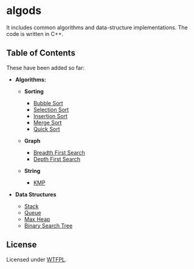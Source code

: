 # algods

It includes common algorithms and data-structure implementations. The code is written in C++.

## Table of Contents

These have been added so far:

- **Algorithms:**

  - **Sorting**

    - [Bubble Sort](https://github.com/mrpandey/fundamentals/blob/master/algorithms/sorting/bubble-sort.cpp)
    - [Selection Sort](https://github.com/mrpandey/fundamentals/blob/master/algorithms/sorting/selection-sort.cpp)
    - [Insertion Sort](https://github.com/mrpandey/fundamentals/blob/master/algorithms/sorting/insertion-sort.cpp)
    - [Merge Sort](https://github.com/mrpandey/fundamentals/blob/master/algorithms/sorting/merge-sort.cpp)
    - [Quick Sort](https://github.com/mrpandey/fundamentals/blob/master/algorithms/sorting/quick-sort.cpp)

  - **Graph**

    - [Breadth First Search](https://github.com/mrpandey/fundamentals/blob/master/algorithms/graph-algorithms/bfs.cpp)
    - [Depth First Search](https://github.com/mrpandey/fundamentals/blob/master/algorithms/graph-algorithms/dfs.cpp)
  
  - **String**
  
    - [KMP](https://github.com/mrpandey/algods/blob/master/algorithms/string/kmp.cpp)

- **Data Structures**

  - [Stack](https://github.com/mrpandey/fundamentals/blob/master/data-structures/stack.cpp)
  - [Queue](https://github.com/mrpandey/fundamentals/blob/master/data-structures/queue.cpp)
  - [Max Heap](https://github.com/mrpandey/fundamentals/blob/master/data-structures/maxheap.cpp)
  - [Binary Search Tree](https://github.com/mrpandey/fundamentals/blob/master/data-structures/bst.cpp)


## License

Licensed under [WTFPL](https://github.com/mrpandey/fundamentals/blob/master/LICENSE).
